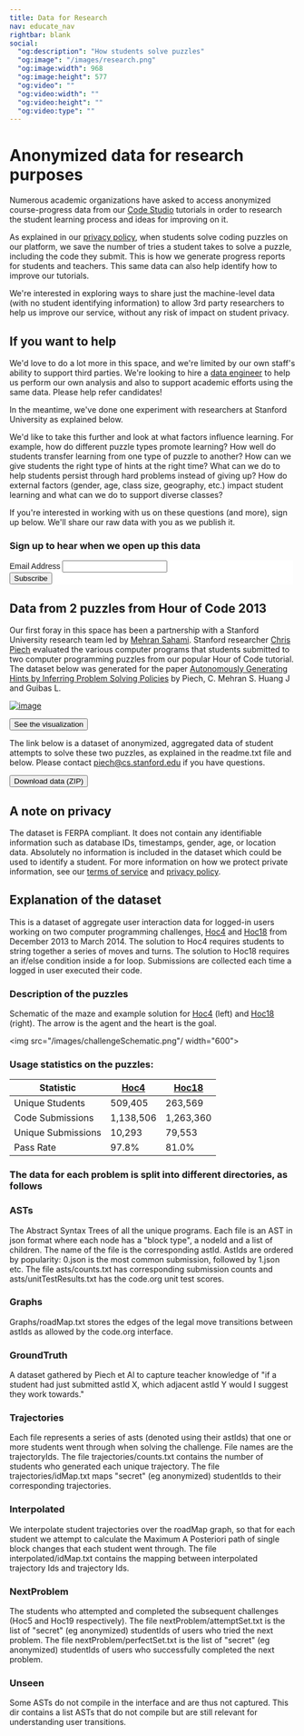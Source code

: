 ```yaml
---
title: Data for Research
nav: educate_nav
rightbar: blank
social:
  "og:description": "How students solve puzzles"
  "og:image": "/images/research.png"
  "og:image:width": 968
  "og:image:height": 577
  "og:video": ""
  "og:video:width": ""
  "og:video:height": ""
  "og:video:type": ""
---
```



# Anonymized data for research purposes

Numerous academic organizations have asked to access anonymized course-progress data from our [Code Studio](http://studio.code.org) tutorials in order to research the student learning process and ideas for improving on it.

As explained in our [privacy policy](/privacy), when students solve coding puzzles on our platform, we save the number of tries a student takes to solve a puzzle, including the code they submit. This is how we generate progress reports for students and teachers. This same data can also help identify how to improve our tutorials. 

We're interested in exploring ways to share just the machine-level data (with no student identifying information) to allow 3rd party researchers to help us improve our service, without any risk of impact on student privacy.

## If you want to help
We'd love to do a lot more in this space, and we're limited by our own staff's ability to support third parties. We're looking to hire a [data engineer](/about/jobs#data-engineer) to help us perform our own analysis and also to support academic efforts using the same data. Please help refer candidates!

In the meantime, we've done one experiment with researchers at Stanford University as explained below.

We'd like to take this further and look at what factors influence learning. For example, how do different puzzle types promote learning? How well do students transfer learning from one type of puzzle to another? How can we give students the right type of hints at the right time? What can we do to help students persist through hard problems instead of giving up? How do external factors (gender, age, class size, geography, etc.) impact student learning and what can we do to support diverse classes?

If you're interested in working with us on these questions (and more), sign up below. We'll share our raw data with you as we publish it.

### Sign up to hear when we open up this data

<!-- Begin MailChimp Signup Form -->
<link href="//cdn-images.mailchimp.com/embedcode/classic-081711.css" rel="stylesheet" type="text/css">
<style type="text/css">
	#mc_embed_signup{background:#fff; clear:left; font:14px Helvetica,Arial,sans-serif;  width:500px;}
	/* Add your own MailChimp form style overrides in your site stylesheet or in this style block.
	   We recommend moving this block and the preceding CSS link to the HEAD of your HTML file. */
</style>
<div id="mc_embed_signup">
<form action="//code.us6.list-manage.com/subscribe/post?u=cabadc8d10a257f2cd70c583e&amp;id=0302f9f64e" method="post" id="mc-embedded-subscribe-form" name="mc-embedded-subscribe-form" class="validate" target="_blank" novalidate>
    <div id="mc_embed_signup_scroll">
	<div class="mc-field-group">
	<label for="mce-EMAIL">Email Address </label>
	<input type="email" value="" name="EMAIL" class="required email" id="mce-EMAIL">
</div>
	<div id="mce-responses" class="clear">
		<div class="response" id="mce-error-response" style="display:none"></div>
		<div class="response" id="mce-success-response" style="display:none"></div>
	</div>   
    <div style="position: absolute; left: -5000px;"><input type="text" name="b_cabadc8d10a257f2cd70c583e_0302f9f64e" tabindex="-1" value=""></div>
    <div class="clear"><input type="submit" value="Subscribe" name="subscribe" id="mc-embedded-subscribe" class="button"></div>
    </div>
</form>
</div>
<script type='text/javascript' src='//s3.amazonaws.com/downloads.mailchimp.com/js/mc-validate.js'></script><script type='text/javascript'>(function($) {window.fnames = new Array(); window.ftypes = new Array();fnames[0]='EMAIL';ftypes[0]='email';fnames[1]='FNAME';ftypes[1]='text';fnames[2]='LNAME';ftypes[2]='text';}(jQuery));var $mcj = jQuery.noConflict(true);</script>



## Data from 2 puzzles from Hour of Code 2013 

Our first foray in this space has been a partnership with a Stanford University research team led by [Mehran Sahami](http://robotics.stanford.edu/users/sahami/bio.html). Stanford researcher [Chris Piech](http://stanford.edu/~cpiech/bio/index.html) evaluated the various computer programs that students submitted to two computer programming puzzles from our popular Hour of Code tutorial. The dataset below was generated for the paper [Autonomously Generating Hints by Inferring Problem Solving Policies](http://stanford.edu/~cpiech/bio/papers/inferringProblemSolvingPolicies.pdf) by Piech, C. Mehran S. Huang J and Guibas L. 

[![image](/images/fit-600/research.png)](http://stanford.edu/~cpiech/demos/research/blossoms.html)

[<button>See the visualization</button>](http://stanford.edu/~cpiech/demos/research/blossoms.html)

The link below is a dataset of anonymized, aggregated data of student attempts to solve these two puzzles, as explained in the readme.txt file and below. Please contact <piech@cs.stanford.edu> if you have questions.

[<button>Download data (ZIP)</button>](/files/anonymizeddata.zip)

## A note on privacy

The dataset is FERPA compliant.  It does not contain any identifiable information such as database IDs, timestamps, gender, age, or location data. Absolutely no information is included in the dataset which could be used to identify a student. For more information on how we protect private information, see our [terms of service](/tos) and [privacy policy](/privacy).

## Explanation of the dataset

This is a dataset of aggregate user interaction data for logged-in users working on two computer programming challenges, [Hoc4](http://studio.code.org/hoc/4) and [Hoc18](http://studio.code.org/hoc/18) from December 2013 to March 2014. The solution to Hoc4 requires students to string together a series of moves and turns. The solution to Hoc18 requires an if/else condition inside a for loop. Submissions are collected each time a logged in user executed their code. 

### Description of the puzzles
Schematic of the maze and example solution for [Hoc4](http://studio.code.org/hoc/4) (left) and [Hoc18](http://studio.code.org/hoc/18) (right). The arrow is the agent and the heart is the goal.​

<img src="/images/challengeSchematic.png"/ width="600">

### Usage statistics on the puzzles:

| Statistic | [Hoc4](http://studio.code.org/hoc/4) | [Hoc18](http://studio.code.org/hoc/18) |
|-----|-----|---|
| Unique Students 		|	509,405 	| 	263,569 |
| Code Submissions		|	1,138,506	| 	1,263,360 |
| Unique Submissions 	|	10,293		|	79,553 |
| Pass Rate				|	97.8%		| 	81.0% |


### The data for each problem is split into different directories, as follows

### ASTs
The Abstract Syntax Trees of all the unique programs. Each file is an AST in json format where each node has a "block type", a nodeId and a list of children. The name of the file is the corresponding astId. AstIds are ordered by popularity: 0.json is the most common submission, followed by 1.json etc. The file asts/counts.txt has corresponding submission counts and asts/unitTestResults.txt has the code.org unit test scores.

### Graphs
Graphs/roadMap.txt stores the edges of the legal move transitions between astIds as allowed by the code.org interface.

### GroundTruth
A dataset gathered by Piech et Al to capture teacher knowledge of "if a student had just submitted astId X, which adjacent astId Y would I suggest they work towards."

### Trajectories
Each file represents a series of asts (denoted using their astIds) that one or more students went through when solving the challenge. File names are the trajectoryIds. The file trajectories/counts.txt contains the number of students who generated each unique trajectory. The file trajectories/idMap.txt maps "secret" (eg anonymized) studentIds to their corresponding trajectories.

### Interpolated
We interpolate student trajectories over the roadMap graph, so that for each student we attempt to calculate the Maximum A Posteriori path of single block changes that each student went through. The file interpolated/idMap.txt contains the mapping between interpolated trajectory Ids and trajectory Ids.

### NextProblem
The students who attempted and completed the subsequent challenges (Hoc5 and Hoc19 respectively). The file nextProblem/attemptSet.txt is the list of "secret" (eg anonymized) studentIds of users who tried the next problem. The file nextProblem/perfectSet.txt is the list of "secret" (eg anonymized) studentIds of users who successfully completed the next problem. 

### Unseen
Some ASTs do not compile in the interface and are thus not captured. This dir contains a list ASTs that do not compile but are still relevant for understanding user transitions. 


